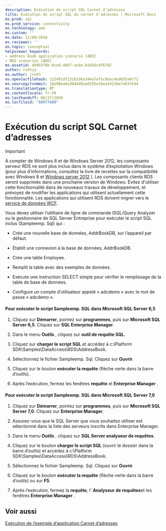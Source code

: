 ```yaml
---
description: Exécution du script SQL Carnet d’adresses
title: Exécution du script SQL du carnet d’adresses | Microsoft Docs
ms.prod: sql
ms.prod_service: connectivity
ms.technology: ado
ms.custom: ''
ms.date: 11/09/2018
ms.reviewer: ''
ms.topic: conceptual
helpviewer_keywords:
- address book application scenario [ADO]
- RDS scenarios [ADO]
ms.assetid: 409b3f8b-0ced-4867-acbe-b245dcdf6702
author: rothja
ms.author: jroth
ms.openlocfilehash: 122491df131b336a344a7afac8dac4ed655a0c72
ms.sourcegitcommit: 18a98ea6a30d448aa6195e10ea2413be7e837e94
ms.translationtype: MT
ms.contentlocale: fr-FR
ms.lasthandoff: 08/27/2020
ms.locfileid: "88977680"
---
```

# <a name="running-the-address-book-sql-script"></a>Exécution du script SQL Carnet d’adresses
> [!IMPORTANT]
>  À compter de Windows 8 et de Windows Server 2012, les composants serveur RDS ne sont plus inclus dans le système d’exploitation Windows (pour plus d’informations, consultez le livre de recettes sur la compatibilité avec Windows 8 et [Windows server 2012](https://www.microsoft.com/download/details.aspx?id=27416) ). Les composants clients RDS seront supprimés dans une prochaine version de Windows. Évitez d'utiliser cette fonctionnalité dans de nouveaux travaux de développement, et prévoyez de modifier les applications qui utilisent actuellement cette fonctionnalité. Les applications qui utilisent RDS doivent migrer vers le [service de données WCF](https://go.microsoft.com/fwlink/?LinkId=199565).  
  
 Vous devez utiliser l’utilitaire de ligne de commande ISQL/Query Analyzer ou le gestionnaire de SQL Server Entreprise pour exécuter le script SQL inclus (Sampleemp. Sql) qui :  
  
-   Crée une nouvelle base de données, AddrBookDB, sur l’appareil par défaut.  
  
-   Établit une connexion à la base de données, AddrBookDB.  
  
-   Crée une table Employee.  
  
-   Remplit la table avec des exemples de données.  
  
-   Exécute une instruction SELECT simple pour vérifier le remplissage de la table de base de données.  
  
-   Configure un compte d’utilisateur appelé « adcdemo » avec le mot de passe « adcdemo ».  
  
#### <a name="to-run-the-sampleempsql-script-in-microsoft-sql-server-65"></a>Pour exécuter le script Sampleemp. SQL dans Microsoft SQL Server 6,5  
  
1.  Cliquez sur **Démarrer**, pointez sur **programmes**, puis sur **Microsoft SQL Server 6,5**. Cliquez sur **SQL Enterprise Manager**.  
  
2.  Dans le menu **Outils** , cliquez sur **outil de requête SQL**.  
  
3.  Cliquez sur **charger le script SQL** et accédez à c:\Platform SDK\Samples\DataAccess\RDS\AddressBook.  
  
4.  Sélectionnez le fichier Sampleemp. Sql. Cliquez sur **Ouvrir**.  
  
5.  Cliquez sur le bouton **exécuter la requête** (flèche verte dans la barre d’outils).  
  
6.  Après l’exécution, fermez les fenêtres **requête** et **Enterprise Manager** .  
  
#### <a name="to-run-the-sampleempsql-script-in-microsoft-sql-server-70"></a>Pour exécuter le script Sampleemp. SQL dans Microsoft SQL Server 7,0  
  
1.  Cliquez sur **Démarrer**, pointez sur **programmes**, puis sur **Microsoft SQL Server 7,0**. Cliquez sur **Enterprise Manager**.  
  
2.  Assurez-vous que le SQL Server que vous souhaitez utiliser est sélectionné dans la liste des serveurs inscrits dans Enterprise Manager.  
  
3.  Dans le menu **Outils** , cliquez sur **SQL Server analyseur de requêtes**.  
  
4.  Cliquez sur le bouton **charger le script SQL** (ouvrir le dossier dans la barre d’outils) et accédez à c:\Platform SDK\Samples\DataAccess\RDS\AddressBook.  
  
5.  Sélectionnez le fichier Sampleemp. Sql. Cliquez sur **Ouvrir**.  
  
6.  Cliquez sur le bouton **exécuter la requête** (flèche verte dans la barre d’outils) ou sur **F5**.  
  
7.  Après l’exécution, fermez la **requête**, l' **Analyseur de requêtes**et les fenêtres **Enterprise Manager** .  
  
## <a name="see-also"></a>Voir aussi  
 [Exécution de l’exemple d’application Carnet d’adresses](./running-the-address-book-sample-application.md)